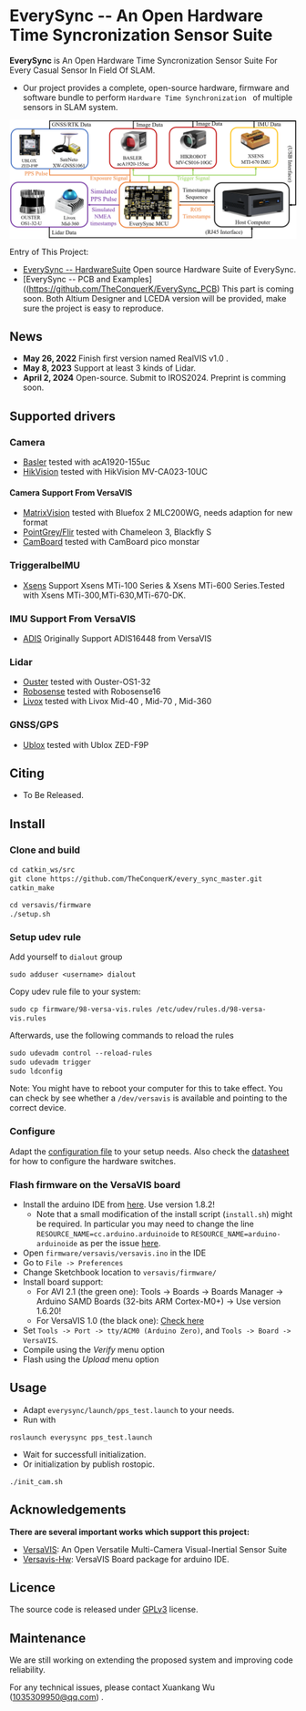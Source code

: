 # EverySync --  An Open Hardware Time Syncronization Sensor Suite
**EverySync** is An Open Hardware Time Syncronization Sensor Suite For Every Casual Sensor In Field Of SLAM.
- Our project provides a complete, open-source hardware, firmware and software bundle to perform `Hardware Time Synchronization ` of multiple sensors in SLAM system.

<img src="pic/System_pipline.png"  width="600" align=center>

Entry of This Project:

* [EverySync -- HardwareSuite](https://github.com/TheConquerK/EverySync_HardwareSuite) Open source Hardware Suite of EverySync.
* [EverySync -- PCB and Examples]((https://github.com/TheConquerK/EverySync_PCB) This part is coming soon. Both Altium Designer and LCEDA version will be provided, make sure the project is easy to reproduce.


## News
- **May 26, 2022** Finish first version named RealVIS v1.0 .
- **May  8, 2023** Support at least 3 kinds of Lidar.
- **April  2, 2024** Open-source. Submit to IROS2024. Preprint is comming soon.

## Supported drivers
### Camera 
* [Basler](https://github.com/TheConquerK/every_sync_master/tree/master/src/driver/pylon-ros-camera) tested with acA1920-155uc
* [HikVision](https://github.com/TheConquerK/every_sync_master/tree/master/src/driver/HIKROBOT-MVS-CAMERA-ROS) tested with HikVision MV-CA023-10UC
#### Camera Support From VersaVIS
* [MatrixVision](https://github.com/ethz-asl/bluefox2/tree/devel/versavis) tested with Bluefox 2 MLC200WG, needs adaption for new format
* [PointGrey/Flir](https://github.com/ethz-asl/flir_camera_driver/tree/devel/versavis) tested with Chameleon 3, Blackfly S
* [CamBoard](https://github.com/ethz-asl/pico_flexx_driver/tree/devel/versavis) tested with CamBoard pico monstar

### TriggeralbeIMU
* [Xsens](https://github.com/TheConquerK/every_sync_master/tree/master/src/driver/xsens_ros) Support Xsens MTi-100 Series & Xsens MTi-600 Series.Tested with Xsens MTi-300,MTi-630,MTi-670-DK.
### IMU Support From VersaVIS
* [ADIS](https://github.com/TheConquerK/every_sync_master/tree/master/src/versavis/versavis/src) Originally Support ADIS16448 from VersaVIS

### Lidar
* [Ouster](https://github.com/TheConquerK/every_sync_master/tree/master/src/driver/pylon-ros-camera) tested with Ouster-OS1-32
* [Robosense](https://github.com/TheConquerK/every_sync_master/tree/master/src/driver/HIKROBOT-MVS-CAMERA-ROS) tested with Robosense16
* [Livox](https://github.com/TheConquerK/every_sync_master/tree/master/src/driver/HIKROBOT-MVS-CAMERA-ROS) tested with Livox Mid-40 , Mid-70 , Mid-360

### GNSS/GPS
* [Ublox](https://github.com/HKUST-Aerial-Robotics/ublox_driver) tested with Ublox ZED-F9P

## Citing

- To Be Released.

## Install

### Clone and build
```
cd catkin_ws/src
git clone https://github.com/TheConquerK/every_sync_master.git
catkin_make
```

```
cd versavis/firmware
./setup.sh
```

### Setup udev rule
Add yourself to `dialout` group
```
sudo adduser <username> dialout
```

Copy udev rule file to your system:
```
sudo cp firmware/98-versa-vis.rules /etc/udev/rules.d/98-versa-vis.rules
```
Afterwards, use the following commands to reload the rules
```
sudo udevadm control --reload-rules
sudo udevadm trigger
sudo ldconfig
```
Note: You might have to reboot your computer for this to take effect. You can check by see whether a `/dev/versavis` is available and pointing to the correct device.

### Configure
Adapt the [configuration file](https://github.com/ethz-asl/versavis/blob/master/firmware/libraries/versavis/src/versavis_configuration.h) to your setup needs. Also check the [datasheet](https://drive.google.com/file/d/11QCjc5PVuMU9bAr8Kjvqz2pqVIhoMbHA/view?ts=5dc98776) for how to configure the hardware switches.

### Flash firmware on the VersaVIS board
* Install the arduino IDE from [here](https://www.arduino.cc/en/Main/OldSoftwareReleases#previous). Use version 1.8.2!
    - Note that a small modification of the install script (`install.sh`) might be required. In particular you may need to change the line `RESOURCE_NAME=cc.arduino.arduinoide` to `RESOURCE_NAME=arduino-arduinoide` as per the issue [here](https://github.com/arduino/Arduino/issues/6116#issuecomment-290012812).
* Open `firmware/versavis/versavis.ino` in the IDE
* Go to `File -> Preferences`
* Change Sketchbook location to `versavis/firmware/`
* Install board support:
    - For AVI 2.1 (the green one): Tools -> Boards -> Boards Manager -> Arduino SAMD Boards (32-bits ARM Cortex-M0+) -> Use version 1.6.20!
    - For VersaVIS 1.0 (the black one): [Check here](https://github.com/ethz-asl/versavis_hw/)
* Set `Tools -> Port -> tty/ACM0 (Arduino Zero)`, and `Tools -> Board -> VersaVIS`.
* Compile using the *Verify* menu option
* Flash using the *Upload* menu option


## Usage
* Adapt `everysync/launch/pps_test.launch` to your needs.
* Run with
```
roslaunch everysync pps_test.launch
```
* Wait for successfull initialization.
* Or initialization by publish rostopic.
```
./init_cam.sh
```


## Acknowledgements
**There are several important works which support this project:**
- [VersaVIS](https://github.com/ethz-asl/versavis): An Open Versatile Multi-Camera Visual-Inertial Sensor Suite
- [Versavis-Hw](https://github.com/ethz-asl/versavis_hw): VersaVIS Board package for arduino IDE.


## Licence
The source code is released under [GPLv3](https://www.gnu.org/licenses/) license.

## Maintenance
We are still working on extending the proposed system and improving code reliability.

For any technical issues, please contact Xuankang Wu (1035309950@qq.com) .

<!-- For commercial inquiries, please contact Fei Gao (fgaoaa@zju.edu.cn). -->
